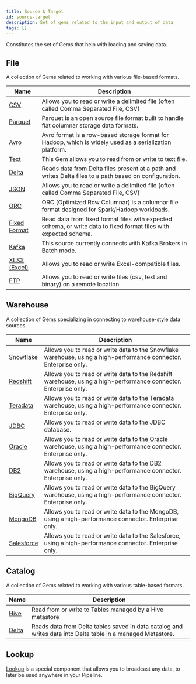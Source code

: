 ```yaml
---
title: Source & Target
id: source-target
description: Set of gems related to the input and output of data
tags: []
---
```


Constitutes the set of Gems that help with loading and saving data.

## File

A collection of Gems related to working with various file-based formats.

| Name                                | Description                                                                                                       |
| ----------------------------------- | ----------------------------------------------------------------------------------------------------------------- |
| [CSV](./file/csv)                   | Allows you to read or write a delimited file (often called Comma Separated File, CSV)                             |
| [Parquet](./file/parquet)           | Parquet is an open source file format built to handle flat columnar storage data formats.                         |
| [Avro](./file/avro)                 | Avro format is a row-based storage format for Hadoop, which is widely used as a serialization platform.           |
| [Text](./file/text)                 | This Gem allows you to read from or write to text file.                                                           |
| [Delta](./file/delta)               | Reads data from Delta files present at a path and writes Delta files to a path based on configuration.            |
| [JSON](./file/json)                 | Allows you to read or write a delimited file (often called Comma Separated File, CSV)                             |
| [ORC](./file/orc)                   | ORC (Optimized Row Columnar) is a columnar file format designed for Spark/Hadoop workloads.                       |
| [Fixed Format](./file/fixed-format) | Read data from fixed format files with expected schema, or write data to fixed format files with expected schema. |
| [Kafka](./file/kafka)               | This source currently connects with Kafka Brokers in Batch mode.                                                  |
| [XLSX (Excel)](./file/xlsx)         | Allows you to read or write Excel-compatible files.                                                               |
| [FTP](./file/ftp)                   | Allows you to read or write files (csv, text and binary) on a remote location                                     |

## Warehouse

A collection of Gems specializing in connecting to warehouse-style data sources.

| Name                                 | Description                                                                                                       |
| ------------------------------------ | ----------------------------------------------------------------------------------------------------------------- |
| [Snowflake](./warehouse/snowflake)   | Allows you to read or write data to the Snowflake warehouse, using a high-performance connector. Enterprise only. |
| [Redshift](./warehouse/redshift)     | Allows you to read or write data to the Redshift warehouse, using a high-performance connector. Enterprise only.  |
| [Teradata](./warehouse/teradata)     | Allows you to read or write data to the Teradata warehouse, using a high-performance connector. Enterprise only.  |
| [JDBC](./warehouse/jdbc)             | Allows you to read or write data to the JDBC database.                                                            |
| [Oracle](./warehouse/oracle)         | Allows you to read or write data to the Oracle warehouse, using a high-performance connector. Enterprise only.    |
| [DB2](./warehouse/db2)               | Allows you to read or write data to the DB2 warehouse, using a high-performance connector. Enterprise only.       |
| [BigQuery](./warehouse/bigquery)     | Allows you to read or write data to the BigQuery warehouse, using a high-performance connector. Enterprise only.  |
| [MongoDB](./warehouse/mongodb)       | Allows you to read or write data to the MongoDB, using a high-performance connector. Enterprise only.             |
| [Salesforce](./warehouse/salesforce) | Allows you to read or write data to the Salesforce, using a high-performance connector. Enterprise only.          |

## Catalog

A collection of Gems related to working with various table-based formats.

| Name                           | Description                                                                                                 |
| ------------------------------ | ----------------------------------------------------------------------------------------------------------- |
| [Hive](./catalog-table/hive)   | Read from or write to Tables managed by a Hive metastore                                                    |
| [Delta](./catalog-table/delta) | Reads data from Delta tables saved in data catalog and writes data into Delta table in a managed Metastore. |

## Lookup

[Lookup](./lookup) is a special component that allows you to broadcast any data, to later be used anywhere in your Pipeline.
